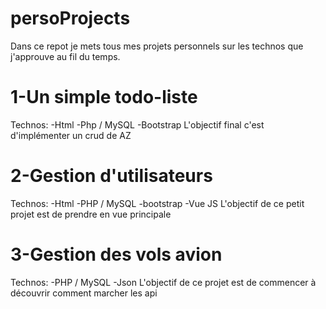 #	persoProjects
Dans ce repot je mets tous mes projets personnels sur les technos que j'approuve au fil du temps.

#	1-Un simple todo-liste
Technos: 
	-Html 
	-Php / MySQL 
	-Bootstrap 
L'objectif final c'est d'implémenter un crud de AZ

#	2-Gestion d'utilisateurs
Technos: 
	-Html
	-PHP / MySQL 
	-bootstrap 
	-Vue JS 
L'objectif de ce petit projet est de prendre en vue principale

#	3-Gestion des vols avion
Technos: 
	-PHP / MySQL 
	-Json 
L'objectif de ce projet est de commencer à découvrir comment marcher les api
